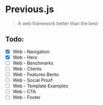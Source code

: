 # Previous.js

> A web framework better than the best

## Todo:

-   [x] Web - Navigation
-   [x] Web - Hero
-   [ ] Web - Benchmarks
-   [ ] Web - Clients
-   [ ] Web - Features Bento
-   [ ] Web - Social Proof
-   [ ] Web - Template Examples
-   [ ] Web - CTA
-   [ ] Web - Footer
